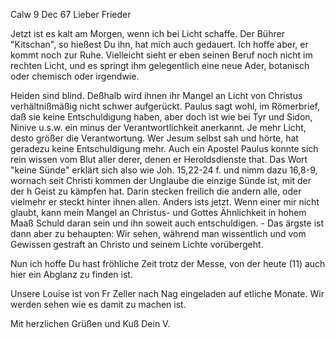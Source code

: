  Calw 9 Dec 67
Lieber Frieder

Jetzt ist es kalt am Morgen, wenn ich bei Licht schaffe. Der Bührer "Kitschan", so hießest Du ihn, hat mich auch gedauert. Ich hoffe aber, er kommt noch zur Ruhe. Vielleicht sieht er eben seinen Beruf noch nicht im rechten Licht, und es springt ihm gelegentlich eine neue Ader, botanisch oder chemisch oder irgendwie.

Heiden sind blind. Deßhalb wird ihnen ihr Mangel an Licht von Christus verhältnißmäßig nicht schwer aufgerückt. Paulus sagt wohl, im Römerbrief, daß sie keine Entschuldigung haben, aber doch ist wie bei Tyr und Sidon, Ninive u.s.w. ein minus der Verantwortlichkeit anerkannt. Je mehr Licht, desto größer die Verantwortung. Wer Jesum selbst sah und hörte, hat geradezu keine Entschuldigung mehr. Auch ein Apostel Paulus konnte sich rein wissen vom Blut aller derer, denen er Heroldsdienste that. Das Wort "keine Sünde" erklärt sich also wie Joh. 15,22-24 f. und nimm dazu 16,8-9, wornach seit Christi kommen der Unglaube die einzige Sünde ist, mit der der h Geist zu kämpfen hat. Darin stecken freilich die andern alle, oder vielmehr er steckt hinter ihnen allen. Anders ists jetzt. Wenn einer mir nicht glaubt, kann mein Mangel an Christus- und Gottes Ähnlichkeit in hohem Maaß Schuld daran sein und ihn soweit auch entschuldigen. - Das ärgste ist dann aber zu behaupten: Wir sehen, während man wissentlich und vom Gewissen gestraft an Christo und seinem Lichte vorübergeht.

Nun ich hoffe Du hast fröhliche Zeit trotz der Messe, von der heute (11) auch hier ein Abglanz zu finden ist.

Unsere Louise ist von Fr Zeller nach Nag eingeladen auf etliche Monate. Wir werden sehen wie es damit zu machen ist.

 Mit herzlichen Grüßen und Kuß
 Dein V.
